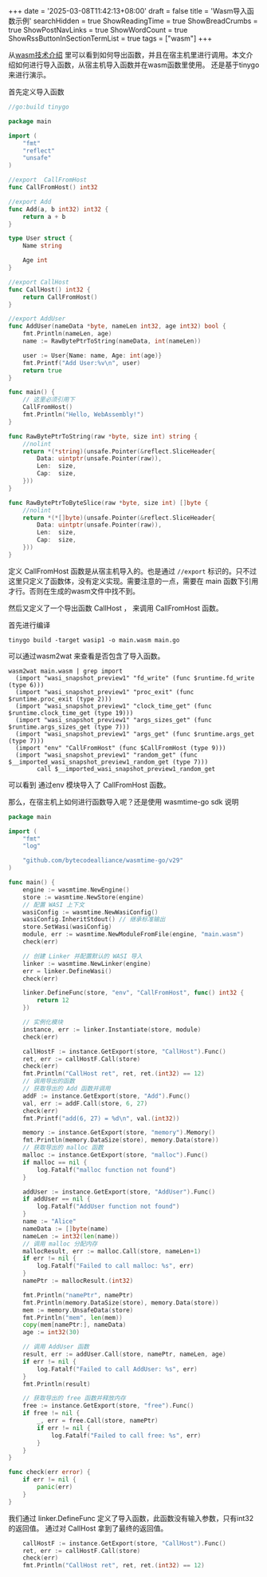 +++
date = '2025-03-08T11:42:13+08:00'
draft = false 
title = 'Wasm导入函数示例'
searchHidden = true
ShowReadingTime =  true
ShowBreadCrumbs =  true
ShowPostNavLinks =  true
ShowWordCount =  true
ShowRssButtonInSectionTermList =  true
tags = ["wasm"]
+++

从[wasm技术介绍](../wasm技术介绍) 里可以看到如何导出函数，并且在宿主机里进行调用。本文介绍如何进行导入函数，从宿主机导入函数并在wasm函数里使用。
还是基于tinygo 来进行演示。

首先定义导入函数
```go
//go:build tinygo

package main

import (
	"fmt"
	"reflect"
	"unsafe"
)

//export  CallFromHost
func CallFromHost() int32

//export Add
func Add(a, b int32) int32 {
	return a + b
}

type User struct {
	Name string

	Age int
}

//export CallHost
func CallHost() int32 {
	return CallFromHost()
}

//export AddUser
func AddUser(nameData *byte, nameLen int32, age int32) bool {
	fmt.Println(nameLen, age)
	name := RawBytePtrToString(nameData, int(nameLen))

	user := User{Name: name, Age: int(age)}
	fmt.Printf("Add User:%v\n", user)
	return true
}

func main() {
	// 这里必须引用下
	CallFromHost()
	fmt.Println("Hello, WebAssembly!")
}

func RawBytePtrToString(raw *byte, size int) string {
	//nolint
	return *(*string)(unsafe.Pointer(&reflect.SliceHeader{
		Data: uintptr(unsafe.Pointer(raw)),
		Len:  size,
		Cap:  size,
	}))
}

func RawBytePtrToByteSlice(raw *byte, size int) []byte {
	//nolint
	return *(*[]byte)(unsafe.Pointer(&reflect.SliceHeader{
		Data: uintptr(unsafe.Pointer(raw)),
		Len:  size,
		Cap:  size,
	}))
}

```
定义 CallFromHost 函数是从宿主机导入的。也是通过 `//export` 标识的。只不过这里只定义了函数体，没有定义实现。需要注意的一点，需要在 main 函数下引用才行。否则在生成的wasm文件中找不到。

然后又定义了一个导出函数 CallHost ， 来调用 CallFromHost 函数。

首先进行编译
```
tinygo build -target wasip1 -o main.wasm main.go

```
可以通过wasm2wat 来查看是否包含了导入函数。
```
wasm2wat main.wasm | grep import
  (import "wasi_snapshot_preview1" "fd_write" (func $runtime.fd_write (type 6)))
  (import "wasi_snapshot_preview1" "proc_exit" (func $runtime.proc_exit (type 2)))
  (import "wasi_snapshot_preview1" "clock_time_get" (func $runtime.clock_time_get (type 19)))
  (import "wasi_snapshot_preview1" "args_sizes_get" (func $runtime.args_sizes_get (type 7)))
  (import "wasi_snapshot_preview1" "args_get" (func $runtime.args_get (type 7)))
  (import "env" "CallFromHost" (func $CallFromHost (type 9)))
  (import "wasi_snapshot_preview1" "random_get" (func $__imported_wasi_snapshot_preview1_random_get (type 7)))
        call $__imported_wasi_snapshot_preview1_random_get
```
可以看到 通过env 模块导入了 CallFromHost 函数。

那么，在宿主机上如何进行函数导入呢？还是使用 wasmtime-go sdk 说明
```go
package main

import (
	"fmt"
	"log"

	"github.com/bytecodealliance/wasmtime-go/v29"
)

func main() {
	engine := wasmtime.NewEngine()
	store := wasmtime.NewStore(engine)
	// 配置 WASI 上下文
	wasiConfig := wasmtime.NewWasiConfig()
	wasiConfig.InheritStdout() // 继承标准输出
	store.SetWasi(wasiConfig)
	module, err := wasmtime.NewModuleFromFile(engine, "main.wasm")
	check(err)

	// 创建 Linker 并配置默认的 WASI 导入
	linker := wasmtime.NewLinker(engine)
	err = linker.DefineWasi()
	check(err)

	linker.DefineFunc(store, "env", "CallFromHost", func() int32 {
		return 12
	})

	// 实例化模块
	instance, err := linker.Instantiate(store, module)
	check(err)

	callHostF := instance.GetExport(store, "CallHost").Func()
	ret, err := callHostF.Call(store)
	check(err)
	fmt.Println("CallHost ret", ret, ret.(int32) == 12)
	// 调用导出的函数
	// 获取导出的 Add 函数并调用
	addF := instance.GetExport(store, "Add").Func()
	val, err := addF.Call(store, 6, 27)
	check(err)
	fmt.Printf("add(6, 27) = %d\n", val.(int32))

	memory := instance.GetExport(store, "memory").Memory()
	fmt.Println(memory.DataSize(store), memory.Data(store))
	// 获取导出的 malloc 函数
	malloc := instance.GetExport(store, "malloc").Func()
	if malloc == nil {
		log.Fatalf("malloc function not found")
	}

	addUser := instance.GetExport(store, "AddUser").Func()
	if addUser == nil {
		log.Fatalf("AddUser function not found")
	}
	name := "Alice"
	nameData := []byte(name)
	nameLen := int32(len(name))
	// 调用 malloc 分配内存
	mallocResult, err := malloc.Call(store, nameLen+1)
	if err != nil {
		log.Fatalf("Failed to call malloc: %s", err)
	}
	namePtr := mallocResult.(int32)

	fmt.Println("namePtr", namePtr)
	fmt.Println(memory.DataSize(store), memory.Data(store))
	mem := memory.UnsafeData(store)
	fmt.Println("mem", len(mem))
	copy(mem[namePtr:], nameData)
	age := int32(30)

	// 调用 AddUser 函数
	result, err := addUser.Call(store, namePtr, nameLen, age)
	if err != nil {
		log.Fatalf("Failed to call AddUser: %s", err)
	}
	fmt.Println(result)

	// 获取导出的 free 函数并释放内存
	free := instance.GetExport(store, "free").Func()
	if free != nil {
		_, err = free.Call(store, namePtr)
		if err != nil {
			log.Fatalf("Failed to call free: %s", err)
		}
	}
}

func check(err error) {
	if err != nil {
		panic(err)
	}
}

```
我们通过 linker.DefineFunc 定义了导入函数，此函数没有输入参数，只有int32的返回值。
通过对  CallHost 拿到了最终的返回值。
```go
	callHostF := instance.GetExport(store, "CallHost").Func()
	ret, err := callHostF.Call(store)
	check(err)
	fmt.Println("CallHost ret", ret, ret.(int32) == 12)
```
